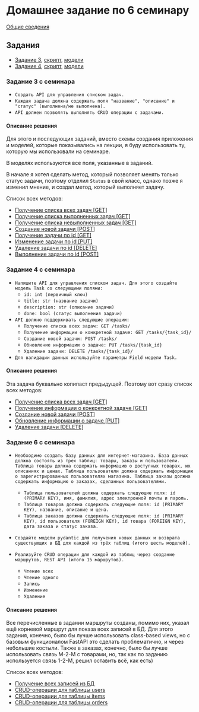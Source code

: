 # Домашнее задание по 6 семинару

[Общие сведения](../)

## Задания

- [Задание 3](#задание-3-с-семинара), [скрипт](./task_3.py), [модели](./models_3.py)
- [Задание 4](#задание-4-с-семинара), [скрипт](./task_4.py), [модели](./models_4.py)

### Задание 3 с семинара

- `Создать API для управления списком задач.`
- `Каждая задача должна содержать поля "название",
"описание" и "статус" (выполнена/не выполнена).`
- `API должен позволять выполнять CRUD операции с задачами.`

#### Описание решения

Для этого и последующих заданий, вместо схемы создания приложения и моделей, которые показывались на лекции, я буду использовать ту, которую мы использовали на семинаре.

В моделях используются все поля, указанные в заданий.

В начале я хотел сделать метод, который позволяет менять только статус задачи, поэтому отделил `Status` в свой класс, однако позже я изменил мнение, и создал метод, который выполняет задачу.

Список всех методов:

- [Получение списка всех задач \[GET\]](./task_3.py#L30-L34)
- [Получение списка выполненных задач \[GET\]](./task_3.py#L37-L41)
- [Получение списка невыполненных задач \[GET\]](./task_3.py#L44-L48)
- [Создание новой задачи \[POST\]](./task_3.py#L52-L57)
- [Получение задачи по id \[GET\]](./task_3.py#L60-L64)
- [Изменение задачи по id \[PUT\]](./task_3.py#L67-L74)
- [Удаление задачи по id \[DELETE\]](./task_3.py#L77-L86)
- [Выполнение задачи по id \[POST\]](./task_3.py#L90-L97)

### Задание 4 с семинара

- `Напишите API для управления списком задач. Для этого создайте модель Task со следующими полями:`
    - `id: int (первичный ключ)`
    - `title: str (название задачи)`
    - `description: str (описание задачи)`
    - `done: bool (статус выполнения задачи)`
- `API должно поддерживать следующие операции:`
    - `Получение списка всех задач: GET /tasks/`
    - `Получение информации о конкретной задаче: GET /tasks/{task_id}/`
    - `Создание новой задачи: POST /tasks/`
    - `Обновление информации о задаче: PUT /tasks/{task_id}`
    - `Удаление задачи: DELETE /tasks/{task_id}/`
- `Для валидации данных используйте параметры Field модели Task.`

#### Описание решения

Эта задача буквально копипаст предыдущей. Поэтому вот сразу список всех методов:

- [Получение списка всех задач \[GET\]](./task_3.py#L30-L34)
- [Получение информации о конкретной задаче \[GET\]](./task_3.py#L38-L42)
- [Создание новой задачи \[POST\]](./task_3.py#L45-L50)
- [Обновление информации о задаче \[PUT\]](./task_3.py#L53-L60)
- [Удаление задачи \[DELETE\]](./task_3.py#L63-L72)


### Задание 6 с семинара

- `Необходимо создать базу данных для интернет-магазина. База данных должна
состоять из трех таблиц: товары, заказы и пользователи. Таблица товары должна
содержать информацию о доступных товарах, их описаниях и ценах. Таблица
пользователи должна содержать информацию о зарегистрированных
пользователях магазина. Таблица заказы должна содержать информацию о
заказах, сделанных пользователями.`
    - `Таблица пользователей должна содержать следующие поля: id (PRIMARY KEY),
имя, фамилия, адрес электронной почты и пароль.`
    - `Таблица товаров должна содержать следующие поля: id (PRIMARY KEY),
название, описание и цена.`
    - `Таблица заказов должна содержать следующие поля: id (PRIMARY KEY), id
пользователя (FOREIGN KEY), id товара (FOREIGN KEY), дата заказа и статус
заказа.`

- `Создайте модели pydantic для получения новых данных и
возврата существующих в БД для каждой из трёх таблиц
(итого шесть моделей).`
- `Реализуйте CRUD операции для каждой из таблиц через
создание маршрутов, REST API (итого 15 маршрутов).`
    - `Чтение всех`
    - `Чтение одного`
    - `Запись`
    - `Изменение`
    - `Удаление`


#### Описание решения

Все перечисленные в задании маршруты созданы, помимо них, указал ещё корневой маршрут для показа всех записей в БД.
Для этого задания, конечно, было бы лучше использовать class-based views, но с базовым функционалом FastAPI это сделать проблематично, и через небольшие костыли. Также в заказах, конечно, было бы лучше использовать связь M-2-M с товарами, но, так как по заданию используется связь 1-2-M, решил оставить всё, как есть)

Список всех методов:

- [Получение всех записей из БД](./task_6.py#L41-L69)
- [CRUD-операции для таблицы users](./task_6.py#L72-L110)
- [CRUD-операции для таблицы items](./task_6.py#L113-L152)
- [CRUD-операции для таблицы orders](./task_6.py#L155-L194)

